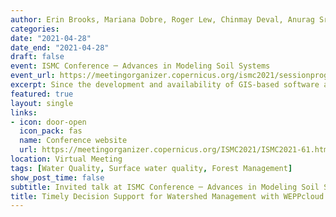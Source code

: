 ```yaml
---
author: Erin Brooks, Mariana Dobre, Roger Lew, Chinmay Deval, Anurag Srivastava, and Pete Robichaud
categories:
date: "2021-04-28"
date_end: "2021-04-28"
draft: false
event: ISMC Conference ─ Advances in Modeling Soil Systems
event_url: https://meetingorganizer.copernicus.org/ismc2021/sessionprogramme
excerpt: Since the development and availability of GIS-based software and satellite imagery, there has been a vision that watershed managers would have near-real-time, three-dimensional hydrologic and soil erosion models that could easily assess impacts of watershed management decisions at high spatial resolutions across multiple scales.  Our research team has made significant advances to address this challenging problem especially in the forest environment. The technology and data retrieval and access has dramatically improved to the point where it is possible to provide useful, near-real-time, geospatial decision support for watershed managers.  This talk describes an online watershed model called WEPPcloud, widely used by the Forest Service and one of the FSWEPP suite of watershed tools, which is based fundamentally on a process-based hydrologic, soil erosion model (WEPP, Water Erosion Prediction Project).  WEPPcloud is driven by discoverable, data-rich geospatial mapping products (e.g. soils, topography, satellite-based vegetation characteristics) and management libraries. It accesses daily grid-based historical and future projected climatic data to provide a comprehensive spatially and temporally explicit assessment of the impacts of management decisions on hydrologic response and sediment transport.  Currently, WEPPcloud can be applied throughout the continental US, and beta versions are available for Australia and Europe. We will demonstrate this tools’ development and application to guide pre-fire fuel management and post-fire mitigation, flood risk for communities where drinking water supplies and water resources are vulnerable to wildfire. We will discuss the ongoing limitations, challenges and opportunities towards more fully incorporating geospatial hydrologic and soil erosion models into watershed management decisions.
featured: true
layout: single
links:
- icon: door-open
  icon_pack: fas
  name: Conference website
  url: https://meetingorganizer.copernicus.org/ISMC2021/ISMC2021-61.html
location: Virtual Meeting
tags: [Water Quality, Surface water quality, Forest Management]
show_post_time: false
subtitle: Invited talk at ISMC Conference ─ Advances in Modeling Soil Systems,2021
title: Timely Decision Support for Watershed Management with WEPPcloud
---
```


